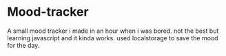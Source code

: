 # Mood-tracker
A small mood tracker i made in an hour when i was bored. not the best but learning javascript and it kinda works. used localstorage to save the mood for the day.
